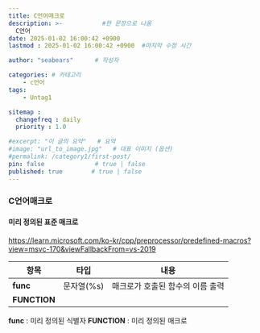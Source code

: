 ```yaml
---
title: C언어매크로
description: >-           #한 문장으로 나옴
  C언어
date: 2025-01-02 16:00:42 +0900
lastmod : 2025-01-02 16:00:42 +0900  #마지막 수정 시간

author: "seabears"      # 작성자

categories: # 카테고리
    - c언어
tags: 
    - Untag1

sitemap :
  changefreq : daily
  priority : 1.0

#excerpt: "이 글의 요약"   # 요약
#image: "url_to_image.jpg"   # 대표 이미지 (옵션)
#permalink: /category1/first-post/
pin: false              # true | false
published: true        # true | false
---
```


### C언어매크로


#### 미리 정의된 표준 매크로
https://learn.microsoft.com/ko-kr/cpp/preprocessor/predefined-macros?view=msvc-170&viewFallbackFrom=vs-2019

| 항목         | 타입       | 내용                             |
| ------------ | ---------- | -------------------------------- |
| __func__     | 문자열(%s) | 매크로가 호출된 함수의 이름 출력 |
| __FUNCTION__ |
 

__func__ : 미리 정의된 식별자
__FUNCTION__ : 미리 정의된 매크로